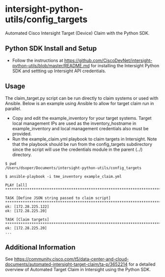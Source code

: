 # intersight-python-utils/config_targets

Automated Cisco Intersight Target (Device) Claim with the Python SDK.

## Python SDK Install and Setup
- Follow the instructions at https://github.com/CiscoDevNet/intersight-python-utils/blob/master/README.md for installing the Intersight Python SDK and settting up Intersight API credentials.

## Usage
The claim_target.py script can be run directly to claim systems or used with Ansible.  Below is an example using Ansible to allow for target claim run in parallel.

- Copy and edit the example_inventory for your target systems.  Target local management IPs are used as the inventory_hostname in example_inventory and local management credentials also must be provided.
- Run the example_claim.yml playbook to claim targets in Intersight.  Note that the playbook should be run from the config_targets subdirectory since the script will use the credentials module in the parent (../) directory.
```
$ pwd
/Users/dsoper/Documents/intersight-python-utils/config_targets

$ ansible-playbook -i tme_inventory example_claim.yml 

PLAY [all] ******************************************************************************************************************************************************************************

TASK [Define JSON string passed to claim script] ****************************************************************************************************************************************
ok: [172.28.225.122]
ok: [172.28.225.20]

TASK [Claim targets] ********************************************************************************************************************************************************************
ok: [172.28.225.20]
...
```

## Additional Information
See https://community.cisco.com/t5/data-center-and-cloud-documents/automated-intersight-target-claim/ta-p/3652214 for a detailed overview of Automated Target Claim in Intersight using the Python SDK.
